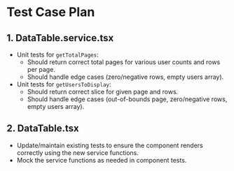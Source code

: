 # Test Case Plan

## 1. DataTable.service.tsx

-   Unit tests for `getTotalPages`:
    -   Should return correct total pages for various user counts and rows per page.
    -   Should handle edge cases (zero/negative rows, empty users array).
-   Unit tests for `getUsersToDisplay`:
    -   Should return correct slice for given page and rows.
    -   Should handle edge cases (out-of-bounds page, zero/negative rows, empty users array).

## 2. DataTable.tsx

-   Update/maintain existing tests to ensure the component renders correctly using the new service functions.
-   Mock the service functions as needed in component tests.
